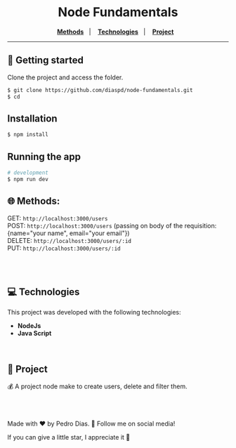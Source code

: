 <h1 align="center">
  Node Fundamentals
</h1>

<p align="center">
   <a href="#-Methods"><b>Methods</b></a>&nbsp;&nbsp;&nbsp;|&nbsp;&nbsp;&nbsp;
  <a href="#-Technologies"><b>Technologies</b></a>&nbsp;&nbsp;&nbsp;|&nbsp;&nbsp;&nbsp;
  <a href="#-Project"><b>Project</b></a>&nbsp;&nbsp;&nbsp;
</p>

---

## 🚀 Getting started

Clone the project and access the folder.

```bash
$ git clone https://github.com/diaspd/node-fundamentals.git
$ cd 
```

## Installation

```bash
$ npm install
```

## Running the app

```bash
# development
$ npm run dev
```

## 🌐 Methods:

GET: `http://localhost:3000/users` </br>
POST: `http://localhost:3000/users` (passing on body of the requisition: {name="your name", email="your email"})</br>
DELETE: `http://localhost:3000/users/:id` </br>
PUT: `http://localhost:3000/users/:id` </br>

<br></br>

## 💻 Technologies

This project was developed with the following technologies:
<b>
- NodeJs
- Java Script
</b>

</br>

## 📄 Project
💰 A project node make to create users, delete and filter them.

<br></br>

Made with ♥ by Pedro Dias. 👋 Follow me on social media! </br>

If you can give a little star, I appreciate it 🤩
